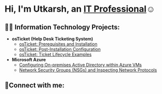 <h1>Hi, I'm Utkarsh, an <a href="www.linkedin.com/in/utkarsh-singh-05165434b">IT Professional</a>☺</h1>

<h2>👨‍💻 Information Technology Projects:</h2>

- <b>osTicket (Help Desk Ticketing System)</b>
  - [osTicket: Prerequisites and Installation](https://github.com/Utkarsh-Kazz/osticket-prereqs)
  - [osTicket: Post-Installation Configuration](https://github.com/Utkarsh-Kazz/post-install-config)
  - [osTicket: Ticket Lifecycle Examples](https://github.com/Utkarsh-Kazz/ticket-lifecycle)
- <b>Microsoft Azure</b>
  - [Configuring On-premises Active Directory within Azure VMs](https://github.com/Utkarsh-Kazz/configure-ad)
  - [Network Security Groups (NSGs) and Inspecting Network Protocols](https://github.com/Utkarsh-Kazz/azure-network-protocols)

<h2>🤳Connect with me:</h2>
